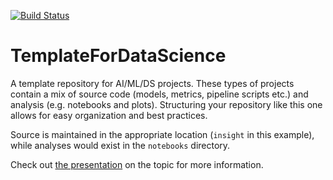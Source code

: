 [![Build Status](https://travis-ci.com/tmcclintock/TemplateForDataScience.svg?branch=master)](https://travis-ci.com/tmcclintock/TemplateForDataScience)

# TemplateForDataScience
A template repository for AI/ML/DS projects. These types of projects contain
a mix of source code (models, metrics, pipeline scripts etc.) and analysis
(e.g. notebooks and plots). Structuring your repository like this one allows
for easy organization and best practices.

Source is maintained in the appropriate location (`insight` in this example),
while analyses would exist in the `notebooks` directory.

Check out [the presentation](https://docs.google.com/presentation/d/1rJyTpUZPaCXiz43ZHQmCiq-1rEsflbFS8aCv7bgBl7Q/edit?usp=sharing) on the topic for more information.
